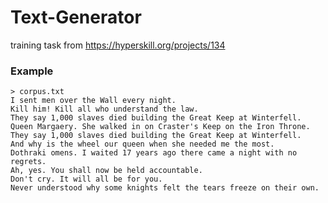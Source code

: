 # Text-Generator
training task from https://hyperskill.org/projects/134

### Example

<pre><code class="language-no-highlight">&gt; corpus.txt
I sent men over the Wall every night.
Kill him! Kill all who understand the law.
They say 1,000 slaves died building the Great Keep at Winterfell.
Queen Margaery. She walked in on Craster's Keep on the Iron Throne.
They say 1,000 slaves died building the Great Keep at Winterfell.
And why is the wheel our queen when she needed me the most.
Dothraki omens. I waited 17 years ago there came a night with no regrets.
Ah, yes. You shall now be held accountable.
Don't cry. It will all be for you.
Never understood why some knights felt the tears freeze on their own.

</code></pre>
